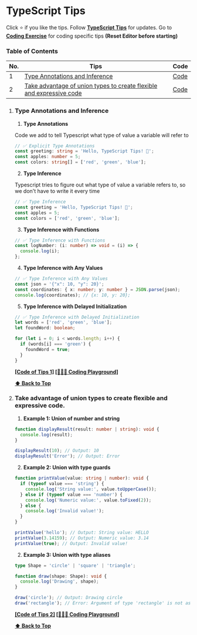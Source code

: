 # TypeScript Tips

Click :star: if you like the tips. Follow **[TypeScript Tips](https://facebook.com/TypeScriptTips/)** for updates.
Go to **[Coding Exercise](https://playcode.io/typescript)** for coding specific tips **(Reset Editor before starting)**

### Table of Contents

| No. | Tips                                                                                                                                          | Code                                                                         |
| --- | --------------------------------------------------------------------------------------------------------------------------------------------- | ---------------------------------------------------------------------------- |
| 1   | [Type Annotations and Inference](#type-annotations-and-inference)                                                                             | [Code](https://github.com/SujonHossain1/typescript-tips/blob/main/Tips-1.ts) |
| 2   | [Take advantage of union types to create flexible and expressive code](#take-advantage-of-union-types-to-create-flexible-and-expressive-code) | [Code](https://github.com/SujonHossain1/typescript-tips/blob/main/Tips-2.ts) |

1. ### Type Annotations and Inference

   1. **Type Annotations**

   Code we add to tell Typescript what type of value a variable will refer to

   ```ts
   // ✅ Explicit Type Annotations
   const greeting: string = 'Hello, TypeScript Tips! 👋';
   const apples: number = 5;
   const colors: string[] = ['red', 'green', 'blue'];
   ```

   2. **Type Inference**

   Typescript tries to figure out what type of value a variable refers to, so we don't have to write it every time

   ```ts
   // ✅ Type Inference
   const greeting = 'Hello, TypeScript Tips! 👋';
   const apples = 5;
   const colors = ['red', 'green', 'blue'];
   ```

   3. **Type Inference with Functions**

   ```ts
   // ✅ Type Inference with Functions
   const logNumber: (i: number) => void = (i) => {
     console.log(i);
   };
   ```

   4. **Type Inference with Any Values**

   ```ts
   // ✅ Type Inference with Any Values
   const json = '{"x": 10, "y": 20}';
   const coordinates: { x: number; y: number } = JSON.parse(json);
   console.log(coordinates); // {x: 10, y: 20};
   ```

   5. **Type Inference with Delayed Initialization**

   ```ts
   // ✅ Type Inference with Delayed Initialization
   let words = ['red', 'green', 'blue'];
   let foundWord: boolean;

   for (let i = 0; i < words.length; i++) {
     if (words[i] === 'green') {
       foundWord = true;
     }
   }
   ```

   **[[Code of Tips 1]](https://github.com/SujonHossain1/typescript-tips/blob/main/Tips-1.ts) [[🧑🏻‍💻 Coding Playground]](https://playcode.io/typescript)**

   **[⬆ Back to Top](#table-of-contents)**

2. ### Take advantage of union types to create flexible and expressive code.

   1. **Example 1: Union of number and string**

   ```ts
   function displayResult(result: number | string): void {
     console.log(result);
   }

   displayResult(10); // Output: 10
   displayResult('Error'); // Output: Error
   ```

   2. **Example 2: Union with type guards**

   ```ts
   function printValue(value: string | number): void {
     if (typeof value === 'string') {
       console.log('String value:', value.toUpperCase());
     } else if (typeof value === 'number') {
       console.log('Numeric value:', value.toFixed(2));
     } else {
       console.log('Invalid value!');
     }
   }

   printValue('hello'); // Output: String value: HELLO
   printValue(3.14159); // Output: Numeric value: 3.14
   printValue(true); // Output: Invalid value!
   ```

   2. **Example 3: Union with type aliases**

   ```ts
   type Shape = 'circle' | 'square' | 'triangle';

   function draw(shape: Shape): void {
     console.log('Drawing', shape);
   }

   draw('circle'); // Output: Drawing circle
   draw('rectangle'); // Error: Argument of type 'rectangle' is not assignable to parameter of type 'Shape'
   ```

   **[[Code of Tips 2]](https://github.com/SujonHossain1/typescript-tips/blob/main/Tips-2.ts) [[🧑🏻‍💻 Coding Playground]](https://playcode.io/typescript)**

   **[⬆ Back to Top](#table-of-contents)**
